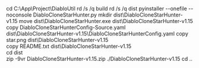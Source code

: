 cd C:\App\Project\DiabloUtil
rd /s /q build
rd /s /q dist
pyinstaller --onefile --noconsole DiabloCloneStarHunter.py
mkdir dist\DiabloCloneStarHunter-v1.15
move dist\DiabloCloneStarHunter.exe dist\DiabloCloneStarHunter-v1.15\
copy DiabloCloneStarHunterConfig-Source.yaml dist\DiabloCloneStarHunter-v1.15\DiabloCloneStarHunterConfig.yaml
copy star.png dist\DiabloCloneStarHunter-v1.15\
copy README.txt dist\DiabloCloneStarHunter-v1.15\
cd dist\
zip -9vr DiabloCloneStarHunter-v1.15.zip ./DiabloCloneStarHunter-v1.15
cd ..
